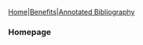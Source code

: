 [Home](index.md)|[Benefits](benefits.md)|[Annotated Bibliography](annotated_bibliography.md)
### Homepage

